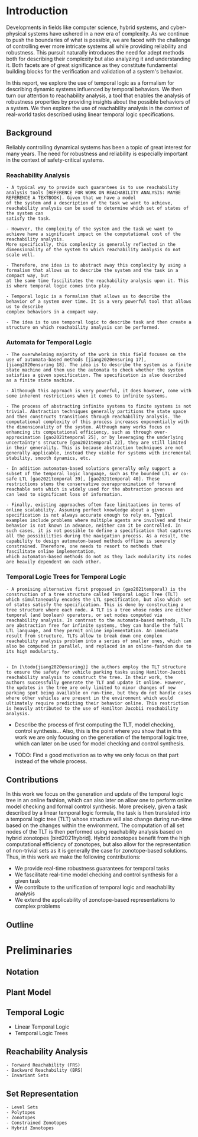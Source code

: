 # Introduction

Developments in fields like computer science, hybrid systems, and cyber-physical systems have ushered in a new era of complexity. As we continue to push the boundaries of what is possible, we are faced with the challenge of controlling ever more intricate systems all while providing reliability and robustness. This pursuit naturally introduces the need for adept methods both for describing their complexity but also analyzing it and understanding it. Both facets are of great significance as they constitute fundamental building blocks for the verification and validation of a system's behavior.

In this report, we explore the use of temporal logic as a formalism for describing dynamic systems influenced by temporal behaviors. We then turn our attention to reachability analysis, a tool that enables the analysis of robustness properties by providing insights about the possible behaviors of a system. We then explore the use of reachability analysis in the context of real-world tasks described using linear temporal logic specifications.



## Background

Reliably controlling dynamical systems has been a topic of great interest for many years. The need for robustness and reliability is especially important in the context of safety-critical systems.

### Reachability Analysis
    - A typical way to provide such guarantees is to use reachability analysis tools [REFERENCE FOR WORK ON REACHABILITY ANALYSIS: MAYBE REFERENCE A TEXTBOOK]. Given that we have a model
    of the system and a description of the task we want to achieve, reachability analysis can be used to determine which set of states of the system can
    satisfy the task.

    - However, the complexity of the system and the task we want to achieve have a significant impact on the computational cost of the reachability analysis.
    More specifically, this complexity is generally reflected in the dimensionality of the system to which reachability analysis do not scale well.

    - Therefore, one idea is to abstract away this complexity by using a formalism that allows us to describe the system and the task in a compact way, but
    at the same time fascilitates the reachability analysis upon it. This is where temporal logic comes into play.

    - Temporal logic is a formalism that allows us to describe the behavior of a system over time. It is a very powerful tool that allows us to describe
    complex behaviors in a compact way.
    
    - The idea is to use temporal logic to describe task and then create a structure on which reachability analysis can be performed.


### Automata for Temporal Logic

    - The overwhelming majority of the work in this field focuses on the use of automata-based methods [jiang2020ensuring 17], [jiang2020ensuring 18]. The idea is to describe the system as a finite state machine and then use the automata to check whether the system satisfies a given specification. The specification is also described as a finite state machine.

    - Althoough this approach is very powerful, it does however, come with some inherent restrictions when it comes to infinite systems.

    - The process of abstracting infinite systems to finite systems is not trivial. Abstraction techniques generally partitions the state space and then constructs transitions through reachability analysis. The computational complexity of this process increases exponentially with the dimensionality of the system. Although many works focus on enhancing its computational efficiency, such as through over-approximation [gao2021temporal 25], or by leveraging the underlying uncertainty's structure [gao2021temporal 22], they are still limited in their generality. This is because abstraction techniques are not generally applicable, instead they viable for systems with incremental stability, smooth dynamics, etc.

    - In addition automaton-based solutions generally only support a subset of the temporal logic language, such as the bounded LTL or co-safe LTL [gao2021temporal 39], [gao2021temporal 40]. These restrictions stems the conservative overapproximation of forward reachable sets which is widely used for the abstraction process and can lead to significant loss of information.

    - Finally, existing approaches often face limitaations in terms of online scalability. Assuming perfect knowledge about a given specification is not always accurate enough to rely on. Typical examples include problems where multiple agents are involved and their behavior is not known in advance, neither can it be controlled. In such cases, it is not possible to define a specification that captures all the possibilities during the navigation process. As a result, the capability to design automaton-based methods offline is severely constrained. Therefore, one needs to resort to methods that fascilitate online implementation,
    which automaton-based methods do not as they lack modularity its nodes are heavily dependent on each other.
    

### Temporal Logic Trees for Temporal Logic

    - A promising alternative first proposed in (gao2021temporal) is the construction of a tree structure called Temporal Logic Tree (TLT) which simultaneously encodes the LTL specification, but also which set of states satisfy the specification. This is done by constructing a tree structure where each node. A TLT is a tree whose nodes are either temporal (and boolean) operators, or set nodes computed via reachability analysis. In contrast to the automata-based methods, TLTs are abstraction free for infinite systems, they can handle the full LTL language, and they permit online implementation. An immediate result from structure, TLTs allow to break down one complex reachability analysis problem into a series of smaller ones, which can also be computed in parallel, and replaced in an online-fashion due to its high modularity.


    - In [\todo{jiang2020ensuring}] the authors employ the TLT structure to ensure the safety for vehicle parking tasks using Hamilton-Jacobi reachability analysis to construct the tree. In their work, the authors successfully generate the TLT and update it online. However, the updates in the tree are only limited to minor changes of new parking spot being available on run-time, but they do not handle cases where other vehicles are present in the environment which would ultimately require predicting their behavior online. This restriction is heavily attributed to the use of Hamilton Jacobii reachability analysis.




- Describe the process of first computing the TLT, model checking, control synthesis...
Also, this is the point where you show that in this work we are only focusing on the generation of the temporal logic tree, which can later on be
used for model checking and control synthesis.

- TODO: Find a good motivation as to why we only focus on that part instead of the whole process.


## Contributions

In this work we focus on the generation and update of the temporal logic tree in an online fashion, which can also later on allow one to perform online model checking and formal control synthesis. More precisely, given a task described by a linear temporal logic formula, the task is then translated into a temporal logic tree (TLT) whose structure will also change during run-time based on the changes within the environment. The computation of all set nodes of the TLT is then performed using reachability analysis based on hybrid zonotopes [bird2021hybrid]. Hybrid zonotopes benefit from the high computational efficiency of zonotopes, but also allow for the representation of non-trivial sets as it is generally the case for zonotope-based solutions. Thus, in this work we make the following contributions:

- We provide real-time robustness guarantees for temporal tasks
- We fascilitate real-time model checking and control synthesis for a given task
- We contribute to the unification of temporal logic and reachability analysis
- We extend the applicability of zonotope-based representations to complex problems

## Outline






[//]: #######################################################

# Preliminaries

## Notation

## Plant Model

## Temporal Logic
- Linear Temporal Logic
- Temporal Logic Trees

## Reachability Analysis
    - Forward Reachability (FRS)
    - Backward Reachability (BRS)
    - Invariant Sets

## Set Representation
    - Level Sets
    - Polytopes
    - Zonotopes
    - Constrained Zonotopes
    - Hybrid Zonotopes



















